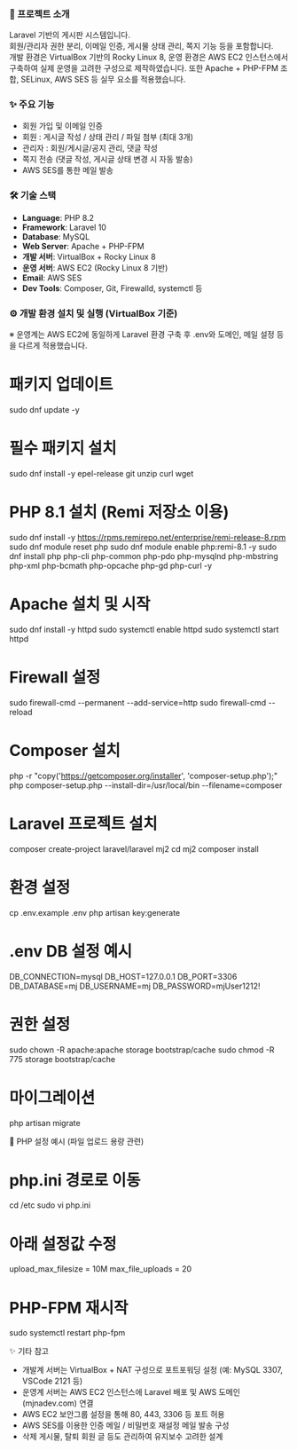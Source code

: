 ### 📌 프로젝트 소개
Laravel 기반의 게시판 시스템입니다.  
회원/관리자 권한 분리, 이메일 인증, 게시물 상태 관리, 쪽지 기능 등을 포함합니다.  
개발 환경은 VirtualBox 기반의 Rocky Linux 8,
운영 환경은 AWS EC2 인스턴스에서 구축하여 실제 운영을 고려한 구성으로 제작하였습니다.
또한 Apache + PHP-FPM 조합, SELinux, AWS SES 등 실무 요소를 적용했습니다.

### ✨ 주요 기능
- 회원 가입 및 이메일 인증
- 회원 : 게시글 작성 / 상태 관리 / 파일 첨부 (최대 3개)
- 관리자 : 회원/게시글/공지 관리, 댓글 작성
- 쪽지 전송 (댓글 작성, 게시글 상태 변경 시 자동 발송)
- AWS SES를 통한 메일 발송

### 🛠 기술 스택

- **Language**: PHP 8.2
- **Framework**: Laravel 10
- **Database**: MySQL
- **Web Server**: Apache + PHP-FPM
- **개발 서버**: VirtualBox + Rocky Linux 8
- **운영 서버**: AWS EC2 (Rocky Linux 8 기반)
- **Email**: AWS SES
- **Dev Tools**: Composer, Git, Firewalld, systemctl 등


### ⚙️ 개발 환경 설치 및 실행 (VirtualBox 기준)
※ 운영계는 AWS EC2에 동일하게 Laravel 환경 구축 후 .env와 도메인, 메일 설정 등을 다르게 적용했습니다.

# 패키지 업데이트
sudo dnf update -y

# 필수 패키지 설치
sudo dnf install -y epel-release git unzip curl wget

# PHP 8.1 설치 (Remi 저장소 이용)
sudo dnf install -y https://rpms.remirepo.net/enterprise/remi-release-8.rpm
sudo dnf module reset php
sudo dnf module enable php:remi-8.1 -y
sudo dnf install php php-cli php-common php-pdo php-mysqlnd php-mbstring php-xml php-bcmath php-opcache php-gd php-curl -y

# Apache 설치 및 시작
sudo dnf install -y httpd
sudo systemctl enable httpd
sudo systemctl start httpd

# Firewall 설정
sudo firewall-cmd --permanent --add-service=http
sudo firewall-cmd --reload

# Composer 설치
php -r "copy('https://getcomposer.org/installer', 'composer-setup.php');"
php composer-setup.php --install-dir=/usr/local/bin --filename=composer

# Laravel 프로젝트 설치
composer create-project laravel/laravel mj2
cd mj2
composer install

# 환경 설정
cp .env.example .env
php artisan key:generate

# .env DB 설정 예시
DB_CONNECTION=mysql
DB_HOST=127.0.0.1
DB_PORT=3306
DB_DATABASE=mj
DB_USERNAME=mj
DB_PASSWORD=mjUser1212!

# 권한 설정
sudo chown -R apache:apache storage bootstrap/cache
sudo chmod -R 775 storage bootstrap/cache

# 마이그레이션
php artisan migrate


📌 PHP 설정 예시 (파일 업로드 용량 관련)
# php.ini 경로로 이동
cd /etc
sudo vi php.ini

# 아래 설정값 수정
upload_max_filesize = 10M
max_file_uploads = 20

# PHP-FPM 재시작
sudo systemctl restart php-fpm

✨ 기타 참고
- 개발계 서버는 VirtualBox + NAT 구성으로 포트포워딩 설정 (예: MySQL 3307, VSCode 2121 등)
- 운영계 서버는 AWS EC2 인스턴스에 Laravel 배포 및 AWS 도메인(mjnadev.com) 연결
- AWS EC2 보안그룹 설정을 통해 80, 443, 3306 등 포트 허용
- AWS SES를 이용한 인증 메일 / 비밀번호 재설정 메일 발송 구성
- 삭제 게시물, 탈퇴 회원 글 등도 관리하여 유지보수 고려한 설계